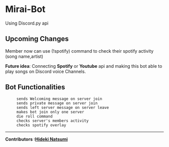 # Mirai-Bot

Using Discord.py api

Upcoming Changes
-
Member now can use (!spotify) command to check their spotify activity (song name,artist)

<strong>Future idea</strong>: Connecting <strong>Spotify</strong> or <strong>Youtube</strong> api and making this bot able to play songs on Discord voice Channels.

Bot Functionalities
-

         sends Welcoming message on server join 
         sends private message on server join 
         sends left server message on server leave
         makes bot join only one server
         die roll command
         checks server's members activity 
         checks spotify overlay
         
 ---
<strong>Contributors :[Hideki Natsumi](https://github.com/HidekiNatsumi) 
